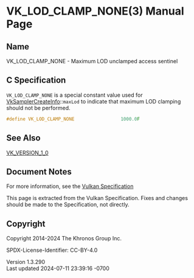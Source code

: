 # VK_LOD_CLAMP_NONE(3) Manual Page

## Name

VK_LOD_CLAMP_NONE - Maximum LOD unclamped access sentinel



## <a href="#_c_specification" class="anchor"></a>C Specification

`VK_LOD_CLAMP_NONE` is a special constant value used for
[VkSamplerCreateInfo](https://registry.khronos.org/vulkan/specs/1.3-extensions/man/html/VkSamplerCreateInfo.html)::`maxLod` to indicate
that maximum LOD clamping should not be performed.

``` c
#define VK_LOD_CLAMP_NONE                 1000.0F
```

## <a href="#_see_also" class="anchor"></a>See Also

[VK_VERSION_1_0](https://registry.khronos.org/vulkan/specs/1.3-extensions/man/html/VK_VERSION_1_0.html)

## <a href="#_document_notes" class="anchor"></a>Document Notes

For more information, see the <a
href="https://registry.khronos.org/vulkan/specs/1.3-extensions/html/vkspec.html#VK_LOD_CLAMP_NONE"
target="_blank" rel="noopener">Vulkan Specification</a>

This page is extracted from the Vulkan Specification. Fixes and changes
should be made to the Specification, not directly.

## <a href="#_copyright" class="anchor"></a>Copyright

Copyright 2014-2024 The Khronos Group Inc.

SPDX-License-Identifier: CC-BY-4.0

Version 1.3.290  
Last updated 2024-07-11 23:39:16 -0700

